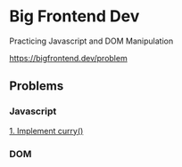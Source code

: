 # Big Frontend Dev

Practicing Javascript and DOM Manipulation

https://bigfrontend.dev/problem

## Problems

### Javascript
[1. Implement curry()](https://bigfrontend.dev/problem/implement-curry)

### DOM


